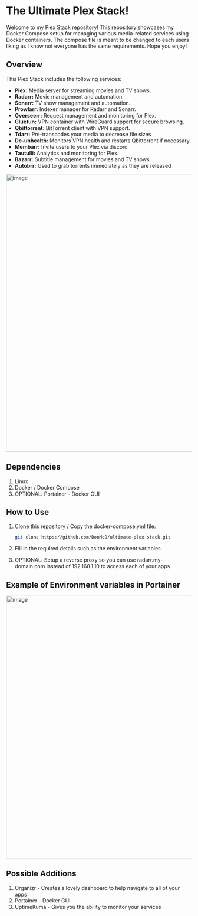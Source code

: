 # The Ultimate Plex Stack!

Welcome to my Plex Stack repository! This repository showcases my Docker Compose setup for managing various media-related services using Docker containers. The compose file is meant to be changed to each users liking as I know not everyone has the same requirements. Hope you enjoy!

## Overview

This Plex Stack includes the following services:

- **Plex:** Media server for streaming movies and TV shows.
- **Radarr:** Movie management and automation.
- **Sonarr:** TV show management and automation.
- **Prowlarr:** Indexer manager for Radarr and Sonarr.
- **Overseerr:** Request management and monitoring for Plex.
- **Gluetun:** VPN container with WireGuard support for secure browsing.
- **Qbittorrent:** BitTorrent client with VPN support.
- **Tdarr:** Pre-transcodes your media to decrease file sizes
- **De-unhealth:** Monitors VPN health and restarts Qbittorrent if necessary.
- **Membarr:** Invite users to your Plex via discord
- **Tautulli:** Analytics and monitoring for Plex.
- **Bazarr:** Subtitle management for movies and TV shows.
- **Autobrr:** Used to grab torrents immediately as they are released

<img width="752" alt="image" src="https://github.com/DonMcD/ultimate-plex-stack/assets/90471623/db92a48a-fcc9-4c78-9053-9191b9316902">


## Dependencies

1. Linux
2. Docker / Docker Compose
3. OPTIONAL: Portainer - Docker GUI

## How to Use

1. Clone this repository / Copy the docker-compose.yml file:

   ```bash
   git clone https://github.com/DonMcD/ultimate-plex-stack.git
2. Fill in the required details such as the environment variables
3. OPTIONAL: Setup a reverse proxy so you can use radarr.my-domain.com instead of 192.168.1.10 to access each of your apps

## Example of Environment variables in Portainer
<img width="711" alt="image" src="https://github.com/DonMcD/ultimate-plex-stack/assets/90471623/90f740a5-09d8-44b6-8ceb-bc073cba4899">

## Possible Additions

1. Organizr - Creates a lovely dashboard to help navigate to all of your apps
2. Portainer - Docker GUI
3. UptimeKuma - Gives you the ability to monitor your services


